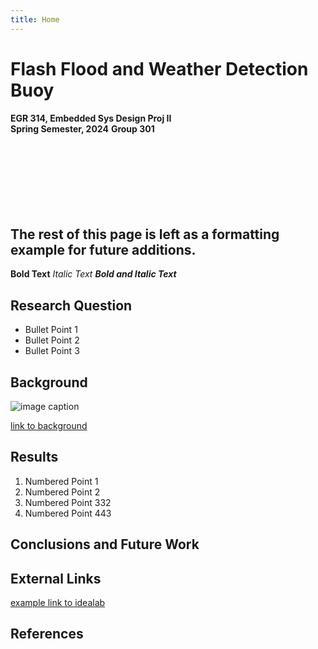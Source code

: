 ```yaml
---
title: Home
---
```


# Flash Flood and Weather Detection Buoy
**EGR 314, Embedded Sys Design Proj II**<br>
**Spring Semester, 2024**
**Group 301**
<br><br><br><br><br><br><br><br>
## The rest of this page is left as a formatting example for future additions.

**Bold Text**
_Italic Text_
**_Bold and Italic Text_**

## Research Question

* Bullet Point 1
* Bullet Point 2
* Bullet Point 3

## Background

![image caption](https://idealab.asu.edu/assets/images/research/jumper1.png)

[link to background](/background)

## Results

1. Numbered Point 1
1. Numbered Point 2
1. Numbered Point 332
2. Numbered Point 443

## Conclusions and Future Work

## External Links

[example link to idealab](https://idealab.asu.edu)


## References
